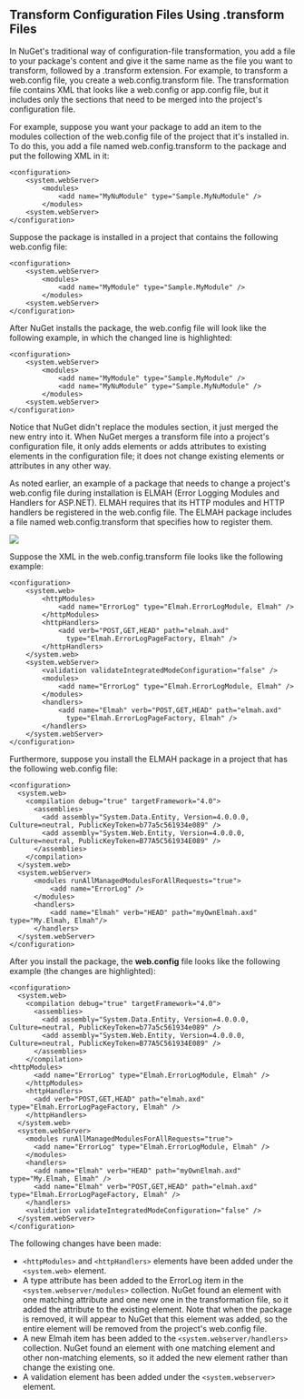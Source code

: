 ## Transform Configuration Files Using .transform Files

In NuGet's traditional way of configuration-file transformation, you add a file to your package's content and give it 
the same name as the file you want to transform, followed by a .transform extension. For example, 
to transform a web.config file, you create a web.config.transform file. The transformation file 
contains XML that looks like a web.config or app.config file, but it includes only the sections 
that need to be merged into the project's configuration file.

For example, suppose you want your package to add an item to the modules collection of the web.config 
file of the project that it's installed in. To do this, you add a file named web.config.transform to 
the package and put the following XML in it:

    <configuration>
        <system.webServer>
            <modules>
                <add name="MyNuModule" type="Sample.MyNuModule" />
            </modules>
        <system.webServer>
    </configuration>

Suppose the package is installed in a project that contains the following web.config file:

    <configuration>
        <system.webServer>
            <modules>
                <add name="MyModule" type="Sample.MyModule" />
            </modules>
        <system.webServer>
    </configuration>

After NuGet installs the package, the web.config file will look like the following example, in which the 
changed line is highlighted:

    <configuration>
        <system.webServer>
            <modules>
                <add name="MyModule" type="Sample.MyModule" />
                <add name="MyNuModule" type="Sample.MyNuModule" />
            </modules>
        <system.webServer>
    </configuration>

Notice that NuGet didn't replace the modules section, it just merged the new entry into it. When NuGet 
merges a transform file into a project's configuration file, it only adds elements or adds attributes 
to existing elements in the configuration file; it does not change existing elements or attributes in 
any other way.

As noted earlier, an example of a package that needs to change a project's web.config file during 
installation is ELMAH (Error Logging Modules and Handlers for ASP.NET). ELMAH requires that its 
HTTP modules and HTTP handlers be registered in the web.config file. The ELMAH package includes a 
file named web.config.transform that specifies how to register them.

![](/images/create/web.config.transform.png)

Suppose the XML in the web.config.transform file looks like the following example:

    <configuration>
        <system.web>
            <httpModules>
                <add name="ErrorLog" type="Elmah.ErrorLogModule, Elmah" />
            </httpModules>
            <httpHandlers>
                <add verb="POST,GET,HEAD" path="elmah.axd"
                  type="Elmah.ErrorLogPageFactory, Elmah" />
            </httpHandlers>
        </system.web>
        <system.webServer>
            <validation validateIntegratedModeConfiguration="false" />
            <modules>
                <add name="ErrorLog" type="Elmah.ErrorLogModule, Elmah" />
            </modules>
            <handlers>
                <add name="Elmah" verb="POST,GET,HEAD" path="elmah.axd"
                  type="Elmah.ErrorLogPageFactory, Elmah" />
            </handlers>
        </system.webServer>
    </configuration>

Furthermore, suppose you install the ELMAH package in a project that has the following web.config file:

    <configuration> 
      <system.web> 
        <compilation debug="true" targetFramework="4.0"> 
          <assemblies> 
            <add assembly="System.Data.Entity, Version=4.0.0.0, Culture=neutral, PublicKeyToken=b77a5c561934e089" /> 
            <add assembly="System.Web.Entity, Version=4.0.0.0, Culture=neutral, PublicKeyToken=B77A5C561934E089" /> 
          </assemblies> 
        </compilation> 
      </system.web> 
      <system.webServer> 
          <modules runAllManagedModulesForAllRequests="true"> 
              <add name="ErrorLog" /> 
          </modules> 
          <handlers> 
              <add name="Elmah" verb="HEAD" path="myOwnElmah.axd" type="My.Elmah, Elmah"/> 
          </handlers> 
      </system.webServer> 
    </configuration>

After you install the package, the **web.config** file looks like the following example 
(the changes are highlighted):

    <configuration> 
      <system.web> 
        <compilation debug="true" targetFramework="4.0"> 
          <assemblies> 
            <add assembly="System.Data.Entity, Version=4.0.0.0, Culture=neutral, PublicKeyToken=b77a5c561934e089" /> 
            <add assembly="System.Web.Entity, Version=4.0.0.0, Culture=neutral, PublicKeyToken=B77A5C561934E089" /> 
          </assemblies> 
        </compilation> 
    <httpModules> 
          <add name="ErrorLog" type="Elmah.ErrorLogModule, Elmah" /> 
        </httpModules> 
        <httpHandlers> 
          <add verb="POST,GET,HEAD" path="elmah.axd" type="Elmah.ErrorLogPageFactory, Elmah" /> 
        </httpHandlers> 
      </system.web> 
      <system.webServer> 
        <modules runAllManagedModulesForAllRequests="true"> 
          <add name="ErrorLog" type="Elmah.ErrorLogModule, Elmah" /> 
        </modules> 
        <handlers> 
          <add name="Elmah" verb="HEAD" path="myOwnElmah.axd" type="My.Elmah, Elmah" /> 
          <add name="Elmah" verb="POST,GET,HEAD" path="elmah.axd" type="Elmah.ErrorLogPageFactory, Elmah" /> 
        </handlers> 
        <validation validateIntegratedModeConfiguration="false" /> 
      </system.webServer> 
    </configuration>

The following changes have been made:

* `<httpModules>` and `<httpHandlers>` elements have been added under the `<system.web>` element.
* A type attribute has been added to the ErrorLog item in the `<system.webserver/modules>` collection. 
NuGet found an element with one matching attribute and one new one in the transformation file, so it 
added the attribute to the existing element. Note that when the package is removed, it will appear to 
NuGet that this element was added, so the entire element will be removed from the project's web.config file.
* A new Elmah item has been added to the `<system.webserver/handlers>` collection. NuGet found an element 
with one matching element and other non-matching elements, so it added the new element rather than change 
the existing one.
* A validation element has been added under the `<system.webserver>` element.
